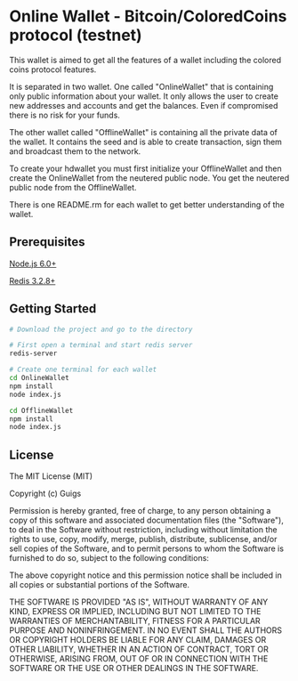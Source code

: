 Online Wallet - Bitcoin/ColoredCoins protocol (testnet)
=======================

This wallet is aimed to get all the features of a wallet including the colored coins protocol features.

It is separated in two wallet. One called "OnlineWallet" that is containing only public information about your wallet. It only allows the user to create new addresses and accounts and get the balances. Even if compromised there is no risk for your funds.

The other wallet called "OfflineWallet" is containing all the private data of the wallet. It contains the seed and is able to create transaction, sign them and broadcast them to the network.

To create your hdwallet you must first initialize your OfflineWallet and then create the OnlineWallet from the neutered public node. You get the neutered public node from the OfflineWallet.

There is one README.rm for each wallet to get better understanding of the wallet.

Prerequisites
-------------

[Node.js 6.0+](http://nodejs.org)

[Redis 3.2.8+](https://redis.io/download)

Getting Started
---------------

```bash
# Download the project and go to the directory

# First open a terminal and start redis server
redis-server

# Create one terminal for each wallet
cd OnlineWallet
npm install
node index.js

cd OfflineWallet
npm install
node index.js
```

License
-------

The MIT License (MIT)

Copyright (c) Guigs

Permission is hereby granted, free of charge, to any person obtaining a copy of this software and associated documentation files (the "Software"), to deal in the Software without restriction, including without limitation the rights to use, copy, modify, merge, publish, distribute, sublicense, and/or sell copies of the Software, and to permit persons to whom the Software is furnished to do so, subject to the following conditions:

The above copyright notice and this permission notice shall be included in all copies or substantial portions of the Software.

THE SOFTWARE IS PROVIDED "AS IS", WITHOUT WARRANTY OF ANY KIND, EXPRESS OR IMPLIED, INCLUDING BUT NOT LIMITED TO THE WARRANTIES OF MERCHANTABILITY, FITNESS FOR A PARTICULAR PURPOSE AND NONINFRINGEMENT. IN NO EVENT SHALL THE AUTHORS OR COPYRIGHT HOLDERS BE LIABLE FOR ANY CLAIM, DAMAGES OR OTHER LIABILITY, WHETHER IN AN ACTION OF CONTRACT, TORT OR OTHERWISE, ARISING FROM, OUT OF OR IN CONNECTION WITH THE SOFTWARE OR THE USE OR OTHER DEALINGS IN THE SOFTWARE.
